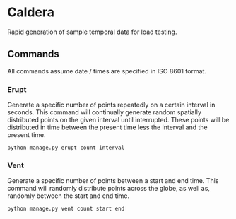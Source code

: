 # Caldera
Rapid generation of sample temporal data for load testing.

## Commands
All commands assume date / times are specified in ISO 8601 format.

### Erupt
Generate a specific number of points repeatedly on a certain interval in seconds. This command will continually generate
 random spatially distributed points on the given interval until interrupted. These points will be distributed in time
 between the present time less the interval and the present time.
 
```
python manage.py erupt count interval
```

### Vent
Generate a specific number of points between a start and end time. This command will randomly distribute points across
 the globe, as well as, randomly between the start and end time.

```
python manage.py vent count start end
```